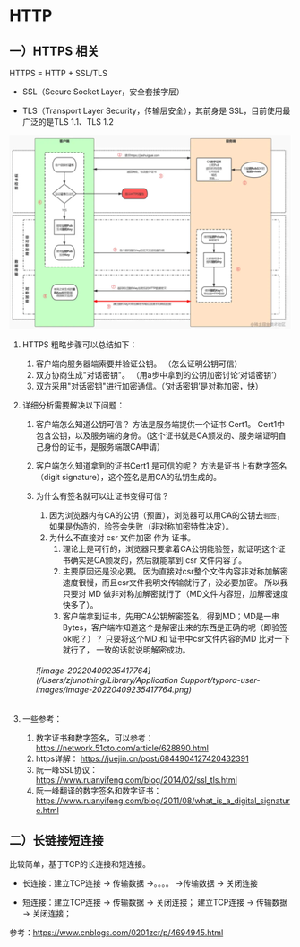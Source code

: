 # HTTP

## 一）HTTPS 相关

HTTPS = HTTP + SSL/TLS

* SSL（Secure Socket Layer，安全套接字层）

* TLS（Transport Layer Security，传输层安全），其前身是 SSL，目前使用最广泛的是TLS 1.1、TLS 1.2

![image-20220517094640946](HTTP.assets/image-20220517094640946.png)

1. HTTPS 粗略步骤可以总结如下：

   1. 客户端向服务器端索要并验证公钥。 （怎么证明公钥可信）
   2. 双方协商生成"对话密钥"。 （用a步中拿到的公钥加密讨论‘对话密钥’）
   3. 双方采用"对话密钥"进行加密通信。（‘对话密钥’是对称加密，快）

2. 详细分析需要解决以下问题：

   1. 客户端怎么知道公钥可信？ 方法是服务端提供一个证书 Cert1。 Cert1中包含公钥，以及服务端的身份。（这个证书就是CA颁发的、服务端证明自己身份的证书，是服务端跟CA申请）

   2. 客户端怎么知道拿到的证书Cert1 是可信的呢？ 方法是证书上有数字签名（digit signature），这个签名是用CA的私钥生成的。

   3. 为什么有签名就可以让证书变得可信？ 

      1. 因为浏览器内有CA的公钥（预置），浏览器可以用CA的公钥去`验签`，如果是伪造的，验签会失败（非对称加密特性决定）。
      2. 为什么不直接对 csr 文件加密 作为 证书。 
         1. 理论上是可行的，浏览器只要拿着CA公钥能验签，就证明这个证书确实是CA颁发的，然后就能拿到 csr 文件内容了。
         2. 主要原因还是没必要。 因为直接对csr整个文件内容非对称加解密速度很慢，而且csr文件我明文传输就行了，没必要加密。 所以我只要对 MD 做非对称加解密就行了（MD文件内容短，加解密速度快多了）。
         3. 客户端拿到证书，先用CA公钥解密签名，得到MD；MD是一串Bytes，客户端咋知道这个是解密出来的东西是正确的呢（即验签ok呢？）？ 只要将这个MD 和 证书中csr文件内容的MD 比对一下就行了， 一致的话就说明解密成功。

      ###### ![image-20220409235417764](/Users/zjunothing/Library/Application Support/typora-user-images/image-20220409235417764.png)

3. 一些参考：

   1. 数字证书和数字签名，可以参考： https://network.51cto.com/article/628890.html
   2. https详解： https://juejin.cn/post/6844904127420432391
   3. 阮一峰SSL协议：https://www.ruanyifeng.com/blog/2014/02/ssl_tls.html
   4. 阮一峰翻译的数字签名和数字证书：https://www.ruanyifeng.com/blog/2011/08/what_is_a_digital_signature.html

   



## 二）长链接短连接

比较简单，基于TCP的长连接和短连接。  

* 长连接：建立TCP连接 -> 传输数据 ->。。。。 ->传输数据 -> 关闭连接

* 短连接：建立TCP连接 -> 传输数据 -> 关闭连接； 建立TCP连接 -> 传输数据 -> 关闭连接；

参考：https://www.cnblogs.com/0201zcr/p/4694945.html